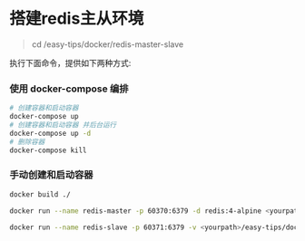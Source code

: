 # 搭建redis主从环境

> cd /easy-tips/docker/redis-master-slave

执行下面命令，提供如下两种方式:

### 使用 docker-compose 编排

```bash
# 创建容器和启动容器
docker-compose up
# 创建容器和启动容器 并后台运行
docker-compose up -d
# 删除容器
docker-compose kill
```

### 手动创建和启动容器

```bash
docker build ./

docker run --name redis-master -p 60370:6379 -d redis:4-alpine <yourpath>/easy-tips/docker/redis-master-slave/redis.master.conf:/home/redis/redis.conf -d redis:4-alpine redis-server /home/redis/redis.conf

docker run --name redis-slave -p 60371:6379 -v <yourpath>/easy-tips/docker/redis-master-slave/redis.slave.conf:/home/redis/redis.conf -d redis:4-alpine redis-server /home/redis/redis.conf
```